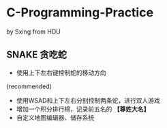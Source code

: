 # C-Programming-Practice
by Sxing from HDU


## SNAKE 贪吃蛇

- 使用上下左右键控制蛇的移动方向

(recommended)
- 使用WSAD和上下左右分别控制两条蛇，进行双人游戏 
- 增加一个积分排行榜，记录前五名的 **【尊姓大名】**
- 自定义地图编辑器、储存系统
